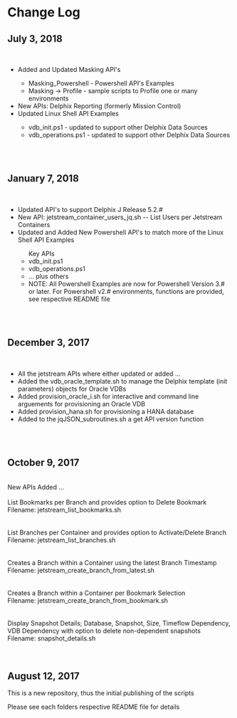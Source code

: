 # Change Log 


## July 3, 2018
 <br />
<ul>
 <li>Added and Updated Masking API's</li>
 <ul>
  <li> Masking_Powershell    - Powershell API's Examples</li>
  <li> Masking -> Profile    - sample scripts to Profile one or many environments</li>
 </ul>
 <li>New APIs: Delphix Reporting (formerly Mission Control)</li>
 <li>Updated Linux Shell API Examples</li>
     <ul>
     <li>vdb_init.ps1        - updated to support other Delphix Data Sources</li>
     <li>vdb_operations.ps1  - updated to support other Delphix Data Sources </li>
    </ul>
</ul>
<br />
<br />

## January 7, 2018
 <br />
<ul>
 <li>Updated API's to support Delphix J Release 5.2.#</li>
 <li>New API: jetstream_container_users_jq.sh	 --  List Users per Jetstream Containers</li>
 <li>Updated and Added New Powershell API's to match more of the Linux Shell API Examples</li>
    <ul>Key APIs
     <li>vdb_init.ps1</li>
     <li>vdb_operations.ps1</li>
     <li>... plus others </li>
     <li>NOTE: All Powershell Examples are now for Powershell Version 3.# or later. For Powershell v2.# environments, functions are provided, see respective README file</li>
    </ul>
</ul>
<br />
<br />

## December 3, 2017
 <br />
<ul>
 <li>All the jetstream APIs where either updated or added ... </li>
 <li>Added the vdb_oracle_template.sh to manage the Delphix template (init parameters) objects for Oracle VDBs</li>
 <li>Added provision_oracle_i.sh for interactive and command line arguements for provisioning an Oracle VDB</li>
 <li>Added provision_hana.sh for provisioning a HANA database</li>
 <li>Added to the jqJSON_subroutines.sh a get API version function</li>  
</ul>
<br />
<br />

## October 9, 2017
 <br />
New APIs Added ... <br />
 <br />
List Bookmarks per Branch and provides option to Delete Bookmark  <br />
Filename: jetstream_list_bookmarks.sh <br />
 <br />
 <br />
List Branches per Container and provides option to Activate/Delete Branch <br />
Filename: jetstream_list_branches.sh <br />
 <br />
 <br />
Creates a Branch within a Container using the latest Branch Timestamp <br />
Filename: jetstream_create_branch_from_latest.sh <br />
 <br />
 <br />
Creates a Branch within a Container per Bookmark Selection <br />
Filename: jetstream_create_branch_from_bookmark.sh <br />
 <br />
 <br />
Display Snapshot Details; Database, Snapshot, Size, Timeflow Dependency, VDB Dependency with option to delete non-dependent snapshots <br />
Filename: snapshot_details.sh <br />	
 <br />
 <br />
 
## August 12, 2017

This is a new repository, thus the initial publishing of the scripts

Please see each folders respective README file for details

